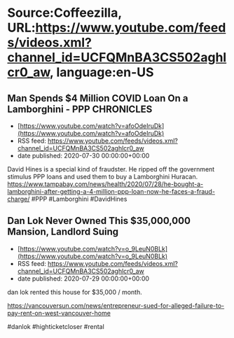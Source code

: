 # Source:Coffeezilla, URL:https://www.youtube.com/feeds/videos.xml?channel_id=UCFQMnBA3CS502aghlcr0_aw, language:en-US

## Man Spends $4 Million COVID Loan On a Lamborghini - PPP CHRONICLES
 - [https://www.youtube.com/watch?v=afoOdeIruDk](https://www.youtube.com/watch?v=afoOdeIruDk)
 - RSS feed: https://www.youtube.com/feeds/videos.xml?channel_id=UCFQMnBA3CS502aghlcr0_aw
 - date published: 2020-07-30 00:00:00+00:00

David Hines is a special kind of fraudster. He ripped off the government stimulus PPP loans and used them to buy a Lamborghini Huracan. 
https://www.tampabay.com/news/health/2020/07/28/he-bought-a-lamborghini-after-getting-a-4-million-ppp-loan-now-he-faces-a-fraud-charge/
#PPP #Lamborghini #DavidHines

## Dan Lok Never Owned This $35,000,000 Mansion, Landlord Suing
 - [https://www.youtube.com/watch?v=o_9LeuN0BLk](https://www.youtube.com/watch?v=o_9LeuN0BLk)
 - RSS feed: https://www.youtube.com/feeds/videos.xml?channel_id=UCFQMnBA3CS502aghlcr0_aw
 - date published: 2020-07-29 00:00:00+00:00

dan lok rented this house for $35,000 / month.

https://vancouversun.com/news/entrepreneur-sued-for-alleged-failure-to-pay-rent-on-west-vancouver-home

#danlok #highticketcloser #rental

